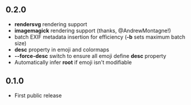0.2.0
-----

* **rendersvg** rendering support
* **imagemagick** rendering support (thanks, @AndrewMontagne!)
* batch EXIF metadata insertion for efficiency (**-b** sets maximum batch size)
* **desc** property in emoji and colormaps
* **--force-desc** switch to ensure all emoji define **desc** property
* Automatically infer **root** if emoji isn't modifiable

0.1.0
-----

* First public release

